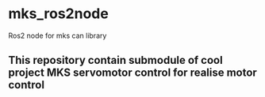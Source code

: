 # mks_ros2node
Ros2 node for mks can library

## This repository contain submodule of cool project MKS servomotor control for realise motor control
